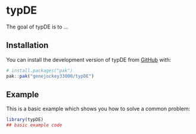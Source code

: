 
# typDE

<!-- badges: start -->
<!-- badges: end -->

The goal of typDE is to ...

## Installation

You can install the development version of typDE from [GitHub](https://github.com/) with:

``` r
# install.packages("pak")
pak::pak("genejockey33000/typDE")
```

## Example

This is a basic example which shows you how to solve a common problem:

``` r
library(typDE)
## basic example code
```

